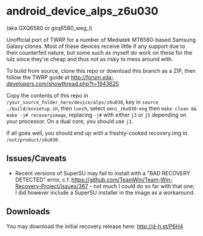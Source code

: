 # android_device_alps_z6u030
(aka GXQ6580 or gxq6580_weg_l)

Unofficial port of TWRP for a number of Mediatek MT6580-based Samsung Galaxy clones. Most of these devices receive little if any support due to their counterfeit nature, but some such as myself do work on these for the lulz since they're cheap and thus not as risky to mess around with.

To build from source, clone this repo or download this branch as a ZIP, then follow the TWRP guide at http://forum.xda-developers.com/showthread.php?t=1943625

Copy the contents of this repo in `/your_source_folder_here/device/alps/z6u030`, key in `source ./build/envsetup.sh`, then `lunch`, select `omni_z6u030-eng` then `make clean && make -j# recoveryimage`, replacing `-j#` with either `j3` or `j5` depending on your processor. On a dual core, you should use `j3`.

If all goes well, you should end up with a freshly-cooked recovery.img in `/out/product/z6u030`.

## Issues/Caveats
* Recent versions of SuperSU may fail to install with a "BAD RECOVERY DETECTED" error, c.f. https://github.com/TeamWin/Team-Win-Recovery-Project/issues/367 - not much I could do so far with that one; I did however include a SuperSU installer in the image as a workaround.

## Downloads
You may download the initial recovery release here: http://d-h.st/P6H4
